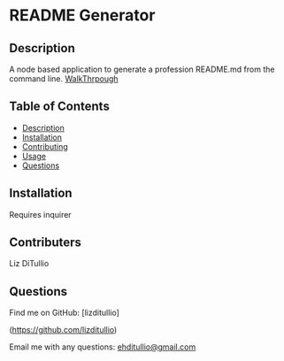 # README Generator
  

  ## Description
A node based application to generate a profession README.md from the command line. 
[WalkThrpough](./src/tutorialgif.gif)

  ## Table of Contents
  - [Description](#description)
  - [Installation](#installation)
  - [Contributing](#contributing)
  - [Usage](#usage)
  - [Questions](#questions)

  ## Installation
Requires inquirer 

  ## Contributers 
 Liz DiTullio

  ## Questions
  
 Find me on GitHub: [lizditullio]

 (https://github.com/lizditullio)
 
  Email me with any questions: ehditullio@gmail.com


